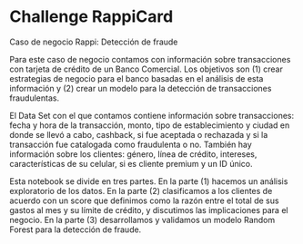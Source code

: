 # Challenge RappiCard
Caso de negocio Rappi: Detección de fraude

Para este caso de negocio contamos con información sobre transacciones con tarjeta de crédito de un Banco Comercial. Los objetivos son (1) crear estrategias de negocio para el banco basadas en el análisis de esta información y (2) crear un modelo para la detección de transacciones fraudulentas.

El Data Set con el que contamos contiene información sobre transacciones: fecha y hora de la transacción, monto, tipo de establecimiento y ciudad en donde se llevó a cabo, cashback, si fue aceptada o rechazada y si la transacción fue catalogada como fraudulenta o no. También hay información sobre los clientes: género, línea de crédito, intereses, características de su celular, si es cliente premium y un ID único.

Esta notebook se divide en tres partes. En la parte (1) hacemos un análisis exploratorio de los datos. En la parte (2) clasificamos a los clientes de acuerdo con un score que definimos como la razón entre el total de sus gastos al mes y su límite de crédito, y discutimos las implicaciones para el negocio. En la parte (3) desarrollamos y validamos un modelo Random Forest para la detección de fraude.


